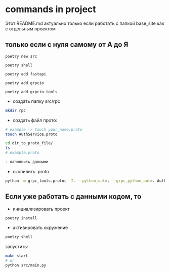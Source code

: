 # commands in project

Этот README.md актуально только если работать с папкой base_site как с отдельным проектом

## только если с нуля самому от А до Я

```poetry new src```

```poetry shell```

```poetry add fastapi```

```poetry add grpcio```

```poetry add grpcio-tools```

- создать папку src/rpc

```bash
mkdir rpc
```

- создать файл прото:

```bash
# example -> touch your_name.proto
touch AuthService.proto
```

```bash
cd dir_to_proto_file/
ls
# example.proto

- наполнить данными

```

- скопилить .proto

```bash
python -m grpc_tools.protoc -I. --python_out=. --grpc_python_out=. AuthService.proto
```

## Если уже работать с данными кодом, то

- инициализировать проект

```bash
poetry install
```

- активировать окружение

```bash
poetry shell
```

запустить:

```bash
make start
# or
python src/main.py 
```
